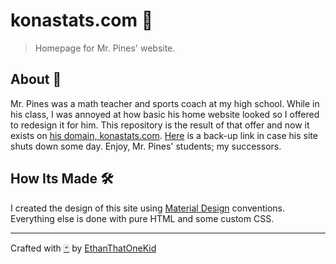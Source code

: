 # konastats.com 🌲

> Homepage for Mr. Pines' website.

## About 🤔

Mr. Pines was a math teacher and sports coach at my high school.
While in his class, I was annoyed at how basic his home website looked so I offered to redesign it for him.
This repository is the result of that offer and now it exists on [his domain, konastats.com](http://konastats.com/).
[Here](https://htmlpreview.github.io/?https://github.com/EthanThatOneKid/konastats/blob/master/index.html) is a back-up link in case his site shuts down some day.
Enjoy, Mr. Pines' students; my successors.

## How Its Made 🛠

I created the design of this site using [Material Design](https://material.io/design/) conventions.
Everything else is done with pure HTML and some custom CSS.

---

Crafted with [🃏][cribbage] by [EthanThatOneKid][creator]

[creator]: http://ethandavidson.com/
[cribbage]: https://github.com/EthanThatOneKid/cribbage

